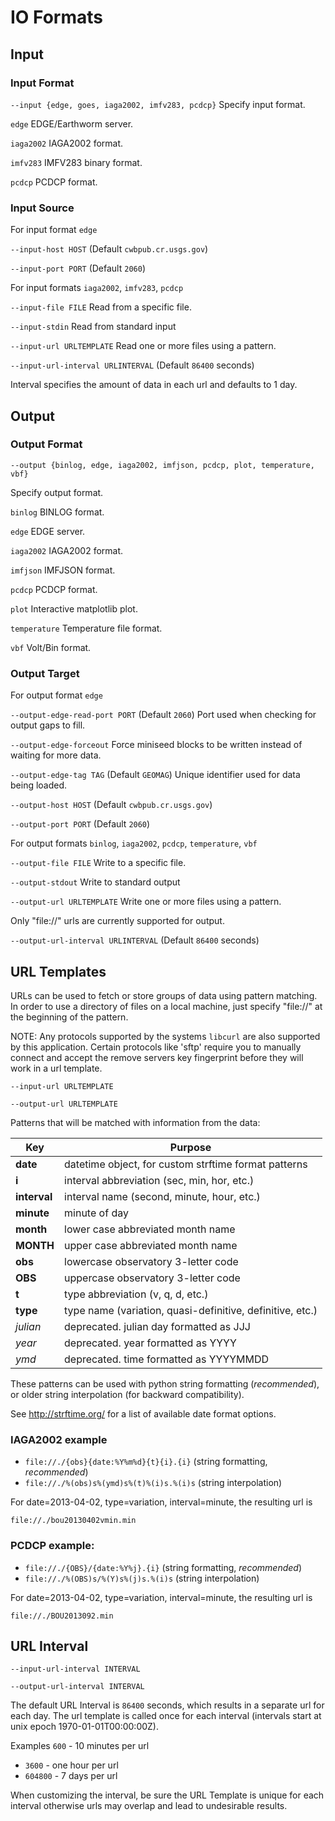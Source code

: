 IO Formats
==========


## Input

### Input Format

`--input {edge, goes, iaga2002, imfv283, pcdcp}`
Specify input format.

`edge`
  EDGE/Earthworm server.

`iaga2002`
  IAGA2002 format.

`imfv283`
  IMFV283 binary format.

`pcdcp`
  PCDCP format.


### Input Source
For input format `edge`

`--input-host HOST`
  (Default `cwbpub.cr.usgs.gov`)

`--input-port PORT`
  (Default `2060`)

For input formats `iaga2002`, `imfv283`, `pcdcp`

`--input-file FILE`
  Read from a specific file.

`--input-stdin`
  Read from standard input

`--input-url URLTEMPLATE`
  Read one or more files using a pattern.

`--input-url-interval URLINTERVAL`
  (Default `86400` seconds)

Interval specifies the amount of data in each url and defaults to 1 day.



## Output

### Output Format

`--output {binlog, edge, iaga2002, imfjson, pcdcp, plot, temperature, vbf}`

Specify output format.

`binlog`
  BINLOG format.

`edge`
  EDGE server.

`iaga2002`
  IAGA2002 format.

`imfjson`
  IMFJSON format.

`pcdcp`
  PCDCP format.

`plot`
  Interactive matplotlib plot.

`temperature`
  Temperature file format.

`vbf`
  Volt/Bin format.


### Output Target
For output format `edge`

`--output-edge-read-port PORT`
  (Default `2060`)
  Port used when checking for output gaps to fill.

`--output-edge-forceout`
  Force miniseed blocks to be written instead of waiting for more data.

`--output-edge-tag TAG`
  (Default `GEOMAG`)
  Unique identifier used for data being loaded.

`--output-host HOST`
  (Default `cwbpub.cr.usgs.gov`)

`--output-port PORT`
  (Default `2060`)

For output formats `binlog`, `iaga2002`, `pcdcp`, `temperature`, `vbf`

`--output-file FILE`
  Write to a specific file.

`--output-stdout`
  Write to standard output

`--output-url URLTEMPLATE`
  Write one or more files using a pattern.

  Only "file://" urls are currently supported for output.

`--output-url-interval URLINTERVAL`
  (Default `86400` seconds)


## URL Templates

URLs can be used to fetch or store groups of data using pattern matching. In
order to use a directory of files on a local machine, just specify "file://"
at the beginning of the pattern.

NOTE: Any protocols supported by the systems `libcurl` are also supported
by this application.  Certain protocols like 'sftp' require you to manually
connect and accept the remove servers key fingerprint before they will work
in a url template.

`--input-url URLTEMPLATE`

`--output-url URLTEMPLATE`

Patterns that will be matched with information from the data:

| Key           | Purpose                                                  |
| ------------- | -------------------------------------------------------- |
| __date__      | datetime object, for custom strftime format patterns     |
| __i__         | interval abbreviation (sec, min, hor, etc.)              |
| __interval__  | interval name (second, minute, hour, etc.)               |
| __minute__    | minute of day                                            |
| __month__     | lower case abbreviated month name                        |
| __MONTH__     | upper case abbreviated month name                        |
| __obs__       | lowercase observatory 3-letter code                      |
| __OBS__       | uppercase observatory 3-letter code                      |
| __t__         | type abbreviation (v, q, d, etc.)                        |
| __type__      | type name (variation, quasi-definitive, definitive, etc.)|
| _julian_      | deprecated. julian day formatted as JJJ                  |
| _year_        | deprecated. year formatted as YYYY                       |
| _ymd_         | deprecated. time formatted as YYYYMMDD                   |


These patterns can be used with python string formatting (_recommended_),
or older string interpolation (for backward compatibility).

See http://strftime.org/ for a list of available date format options.

### IAGA2002 example
- `file://./{obs}{date:%Y%m%d}{t}{i}.{i}` (string formatting, _recommended_)
- `file://./%(obs)s%(ymd)s%(t)%(i)s.%(i)s` (string interpolation)

For date=2013-04-02, type=variation, interval=minute, the resulting url is

`file://./bou20130402vmin.min`


### PCDCP example:
- `file://./{OBS}/{date:%Y%j}.{i}` (string formatting, _recommended_)
- `file://./%(OBS)s/%(Y)s%(j)s.%(i)s` (string interpolation)

For date=2013-04-02, type=variation, interval=minute, the resulting url is

`file://./BOU2013092.min`


## URL Interval

`--input-url-interval INTERVAL`

`--output-url-interval INTERVAL`


The default URL Interval is `86400` seconds, which results in a separate url
for each day.  The url template is called once for each interval
(intervals start at unix epoch 1970-01-01T00:00:00Z).

Examples
  `600` - 10 minutes per url
- `3600` - one hour per url
- `604800` - 7 days per url

When customizing the interval, be sure the URL Template is unique for each
interval otherwise urls may overlap and lead to undesirable results.
